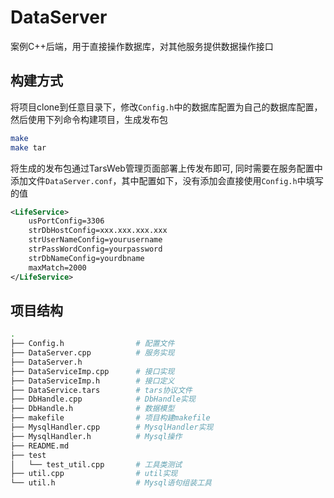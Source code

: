 # DataServer
案例C++后端，用于直接操作数据库，对其他服务提供数据操作接口

## 构建方式
将项目clone到任意目录下，修改`Config.h`中的数据库配置为自己的数据库配置，然后使用下列命令构建项目，生成发布包

```sh
make
make tar
```

将生成的发布包通过TarsWeb管理页面部署上传发布即可, 同时需要在服务配置中添加文件`DataServer.conf`，其中配置如下，没有添加会直接使用`Config.h`中填写的值

```xml
<LifeService>
    usPortConfig=3306
    strDbHostConfig=xxx.xxx.xxx.xxx
    strUserNameConfig=yourusername
    strPassWordConfig=yourpassword
    strDbNameConfig=yourdbname
    maxMatch=2000
</LifeService>
```

## 项目结构
```sh
.
├── Config.h                # 配置文件
├── DataServer.cpp          # 服务实现
├── DataServer.h
├── DataServiceImp.cpp      # 接口实现
├── DataServiceImp.h        # 接口定义
├── DataService.tars        # tars协议文件
├── DbHandle.cpp            # DbHandle实现
├── DbHandle.h              # 数据模型
├── makefile                # 项目构建makefile
├── MysqlHandler.cpp        # MysqlHandler实现
├── MysqlHandler.h          # Mysql操作
├── README.md
├── test
│   └── test_util.cpp       # 工具类测试
├── util.cpp                # util实现
└── util.h                  # Mysql语句组装工具
```